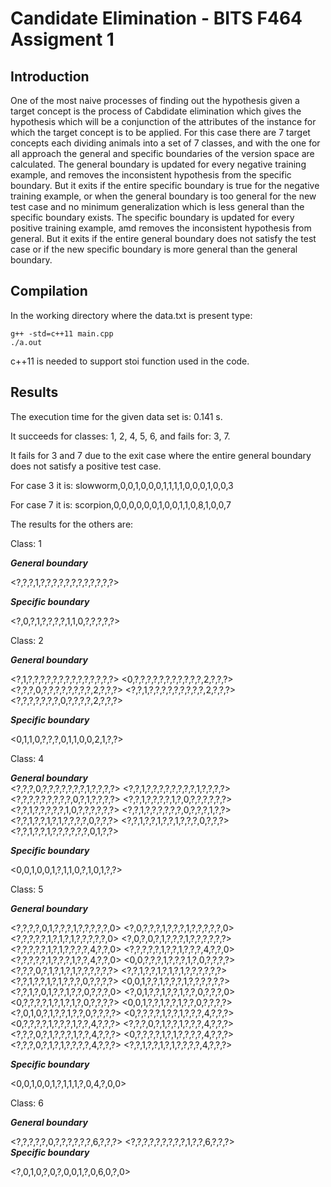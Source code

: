 # Candidate Elimination - BITS F464 Assigment 1

## Introduction

One of the most naive processes of finding out the hypothesis given a target concept is the process of Cabdidate elimination which gives the hypothesis which will be a conjunction of the attributes of the instance for which the target concept is to be applied. For this case there are 7 target concepts each dividing animals into a set of 7 classes, and with the one for all approach the general and specific boundaries of the version space are calculated.
The general boundary is updated for every negative training example, and removes the inconsistent hypothesis from the specific boundary. But it exits if the entire specific boundary is true for the negative training example, or when the general boundary is too general for the new test case and no minimum generalization which is less general than the specific boundary exists.
The specific boundary is updated for every positive training example, amd removes the inconsistent hypothesis from general. But it exits if the entire general boundary does not satisfy the test case or if the new specific boundary is more general than the general boundary.

## Compilation

In the working directory where the data.txt is present type:
```
g++ -std=c++11 main.cpp 
./a.out
```
c++11 is needed to support stoi function used in the code.

## Results

The execution time for the given data set is: 0.141 s.

It succeeds for classes: 1, 2, 4, 5, 6, and fails for: 3, 7.

It fails for 3 and 7 due to the exit case where the entire general boundary does not satisfy a positive test case.

For case 3 it is: slowworm,0,0,1,0,0,0,1,1,1,1,0,0,0,1,0,0,3

For case 7 it is: scorpion,0,0,0,0,0,0,1,0,0,1,1,0,8,1,0,0,7

The results for the others are:

Class: 1             

*****General boundary*****     

\<?,?,?,1,?,?,?,?,?,?,?,?,?,?,?,?\>  

*****Specific boundary*****       

\<?,0,?,1,?,?,?,?,1,1,0,?,?,?,?,?\>   

Class: 2                   

*****General boundary*****     

\<?,1,?,?,?,?,?,?,?,?,?,?,?,?,?,?\> 
\<0,?,?,?,?,?,?,?,?,?,?,?,2,?,?,?\>
\<?,?,?,0,?,?,?,?,?,?,?,?,2,?,?,?\>
\<?,?,1,?,?,?,?,?,?,?,?,?,2,?,?,?\>
\<?,?,?,?,?,?,?,0,?,?,?,?,2,?,?,?\>  

*****Specific boundary*****        

\<0,1,1,0,?,?,?,0,1,1,0,0,2,1,?,?\>     

Class: 4                 

*****General boundary*****   
\<?,?,?,0,?,?,?,?,?,?,?,1,?,?,?,?\>
\<?,?,1,?,?,?,?,?,?,?,?,1,?,?,?,?\>
\<?,?,?,?,?,?,?,?,?,0,?,1,?,?,?,?\>
\<?,?,1,?,?,?,?,1,?,0,?,?,?,?,?,?\>
\<?,?,1,?,?,?,?,?,1,0,?,?,?,?,?,?\>
\<?,?,1,?,?,?,?,?,?,0,?,?,?,1,?,?\>
\<?,?,1,?,?,1,?,1,?,?,?,?,0,?,?,?\>
\<?,?,1,?,?,1,?,?,1,?,?,?,0,?,?,?\>
\<?,?,1,?,?,1,?,?,?,?,?,?,0,1,?,?\>      

*****Specific boundary*****                   

\<0,0,1,0,0,1,?,1,1,0,?,1,0,1,?,?\>        

Class: 5                      

*****General boundary*****     

\<?,?,?,?,0,1,?,?,?,1,?,?,?,?,?,0\>
\<?,0,?,?,?,1,?,?,?,1,?,?,?,?,?,0\>
\<?,?,?,?,?,1,?,1,?,1,?,?,?,?,?,0\>
\<?,0,?,0,?,1,?,?,?,1,?,?,?,?,?,?\>
\<?,?,?,?,?,1,?,1,?,?,?,?,4,?,?,0\>
\<?,?,?,?,?,1,?,?,1,?,?,?,4,?,?,0\>
\<?,?,?,?,?,1,?,?,?,1,?,?,4,?,?,0\>
\<0,0,?,?,?,1,?,?,?,1,?,0,?,?,?,?\>
\<?,?,?,0,?,1,?,1,?,1,?,?,?,?,?,?\>
\<?,?,1,?,?,1,?,1,?,1,?,?,?,?,?,?\>
\<?,?,1,?,?,1,?,1,?,?,?,0,?,?,?,?\>
\<0,0,1,?,?,1,?,?,?,1,?,?,?,?,?,?\>
\<?,?,1,?,0,1,?,?,1,?,?,0,?,?,?,0\>
\<?,0,1,?,?,1,?,?,1,?,?,0,?,?,?,0\>
\<0,?,?,?,?,1,?,1,?,1,?,0,?,?,?,?\>
\<0,0,1,?,?,1,?,?,1,?,?,0,?,?,?,?\>
\<?,0,1,0,?,1,?,?,1,?,?,0,?,?,?,?\>
\<0,?,?,?,?,1,?,?,1,?,?,?,4,?,?,?\>
\<0,?,?,?,?,1,?,?,?,1,?,?,4,?,?,?\>
\<?,?,?,0,?,1,?,?,1,?,?,?,4,?,?,?\>
\<?,?,?,0,?,1,?,?,?,1,?,?,4,?,?,?\>
\<0,?,?,?,?,1,?,1,?,?,?,?,4,?,?,?\>
\<?,?,?,0,?,1,?,1,?,?,?,?,4,?,?,?\>
\<?,?,1,?,?,1,?,1,?,?,?,?,4,?,?,?\>   

*****Specific boundary*****         

\<0,0,1,0,0,1,?,1,1,1,?,0,4,?,0,0\>      

Class: 6      

*****General boundary*****       

\<?,?,?,?,?,0,?,?,?,?,?,?,6,?,?,?\> \<?,?,?,?,?,?,?,?,?,1,?,?,6,?,?,?\>                               
*****Specific boundary*****      

\<?,0,1,0,?,0,?,0,0,1,?,0,6,0,?,0\>                                                                                   
